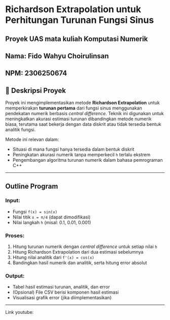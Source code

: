 # Richardson Extrapolation untuk Perhitungan Turunan Fungsi Sinus
## Proyek UAS mata kuliah Komputasi Numerik

## Nama: Fido Wahyu Choirulinsan
## NPM: 2306250674

## 📌 Deskripsi Proyek

Proyek ini mengimplementasikan metode **Richardson Extrapolation** untuk memperkirakan **turunan pertama** dari fungsi sinus menggunakan pendekatan numerik berbasis *central difference*. Teknik ini digunakan untuk meningkatkan akurasi estimasi turunan dibandingkan metode numerik biasa, terutama saat bekerja dengan data diskrit atau tidak tersedia bentuk analitik fungsi.

Metode ini relevan dalam:
- Situasi di mana fungsi hanya tersedia dalam bentuk diskrit
- Peningkatan akurasi numerik tanpa memperkecil `h` terlalu ekstrem
- Pengembangan algoritma turunan numerik dalam bahasa pemrograman C++

---

## Outline Program

### Input:
- Fungsi `f(x) = sin(x)`
- Nilai titik `x = π/4` (dapat dimodifikasi)
- Nilai langkah `h` (misal: 0.1, 0.01, 0.001)

### Proses:
1. Hitung turunan numerik dengan *central difference* untuk setiap nilai `h`
2. Hitung Richardson Extrapolation dari dua estimasi sebelumnya
3. Hitung nilai analitik dari `f'(x) = cos(x)`
4. Bandingkan hasil numerik dan analitik, serta hitung error absolut

### Output:
- Tabel hasil estimasi turunan, analitik, dan error
- (Opsional) File CSV berisi komponen hasil estimasi
- Visualisasi grafik error (jika diimplementasikan)

---
Link youtube: 
